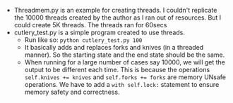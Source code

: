 - Threadmem.py is an example for creating threads. I couldn't replicate the 10000 threads created by the author as I ran out of resources. But I could create 5K threads. The threads ran for 60secs
- cutlery_test.py is a simple program created to use threads.
  - Run like so: `python cutlery_test.py 100`
  - It basically adds and replaces forks and knives (in a threaded manner). So the starting state and the end state should be the same.
  - When running for a large number of cases say 10000, we will get the output to be different each time. This is because the operations `self.knives += knives` and `self.forks += forks` are memory UNsafe operations. We have to add a `with self.lock:` statement to ensure memory safety and correctness.
